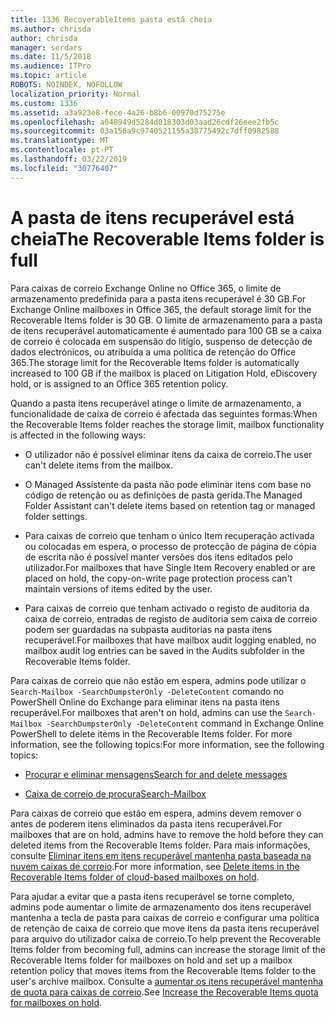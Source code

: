 ```yaml
---
title: 1336 RecoverableItems pasta está cheia
ms.author: chrisda
author: chrisda
manager: serdars
ms.date: 11/5/2018
ms.audience: ITPro
ms.topic: article
ROBOTS: NOINDEX, NOFOLLOW
localization_priority: Normal
ms.custom: 1336
ms.assetid: a3a923e8-fece-4a26-b8b6-00970d75275e
ms.openlocfilehash: a048949d5284d018303d03aad26cdf26eee2fb5c
ms.sourcegitcommit: 03a156a9c9740521155a30775492c7dff0982588
ms.translationtype: MT
ms.contentlocale: pt-PT
ms.lasthandoff: 03/22/2019
ms.locfileid: "30776407"
---
```

# <a name="the-recoverable-items-folder-is-full"></a><span data-ttu-id="f0a04-102">A pasta de itens recuperável está cheia</span><span class="sxs-lookup"><span data-stu-id="f0a04-102">The Recoverable Items folder is full</span></span>

<span data-ttu-id="f0a04-103">Para caixas de correio Exchange Online no Office 365, o limite de armazenamento predefinida para a pasta itens recuperável é 30 GB.</span><span class="sxs-lookup"><span data-stu-id="f0a04-103">For Exchange Online mailboxes in Office 365, the default storage limit for the Recoverable Items folder is 30 GB.</span></span> <span data-ttu-id="f0a04-104">O limite de armazenamento para a pasta de itens recuperável automaticamente é aumentado para 100 GB se a caixa de correio é colocada em suspensão do litígio, suspenso de detecção de dados electrónicos, ou atribuída a uma política de retenção do Office 365.</span><span class="sxs-lookup"><span data-stu-id="f0a04-104">The storage limit for the Recoverable Items folder is automatically increased to 100 GB if the mailbox is placed on Litigation Hold, eDiscovery hold, or is assigned to an Office 365 retention policy.</span></span>
  
<span data-ttu-id="f0a04-105">Quando a pasta itens recuperável atinge o limite de armazenamento, a funcionalidade de caixa de correio é afectada das seguintes formas:</span><span class="sxs-lookup"><span data-stu-id="f0a04-105">When the Recoverable Items folder reaches the storage limit, mailbox functionality is affected in the following ways:</span></span>
  
- <span data-ttu-id="f0a04-106">O utilizador não é possível eliminar itens da caixa de correio.</span><span class="sxs-lookup"><span data-stu-id="f0a04-106">The user can't delete items from the mailbox.</span></span>
    
- <span data-ttu-id="f0a04-107">O Managed Assistente da pasta não pode eliminar itens com base no código de retenção ou as definições de pasta gerida.</span><span class="sxs-lookup"><span data-stu-id="f0a04-107">The Managed Folder Assistant can't delete items based on retention tag or managed folder settings.</span></span>
    
- <span data-ttu-id="f0a04-108">Para caixas de correio que tenham o único Item recuperação activada ou colocadas em espera, o processo de protecção de página de cópia de escrita não é possível manter versões dos itens editados pelo utilizador.</span><span class="sxs-lookup"><span data-stu-id="f0a04-108">For mailboxes that have Single Item Recovery enabled or are placed on hold, the copy-on-write page protection process can't maintain versions of items edited by the user.</span></span>
    
- <span data-ttu-id="f0a04-109">Para caixas de correio que tenham activado o registo de auditoria da caixa de correio, entradas de registo de auditoria sem caixa de correio podem ser guardadas na subpasta auditorias na pasta itens recuperável.</span><span class="sxs-lookup"><span data-stu-id="f0a04-109">For mailboxes that have mailbox audit logging enabled, no mailbox audit log entries can be saved in the Audits subfolder in the Recoverable Items folder.</span></span>
    
<span data-ttu-id="f0a04-110">Para caixas de correio que não estão em espera, admins pode utilizar o `Search-Mailbox -SearchDumpsterOnly -DeleteContent` comando no PowerShell Online do Exchange para eliminar itens na pasta itens recuperável.</span><span class="sxs-lookup"><span data-stu-id="f0a04-110">For mailboxes that aren't on hold, admins can use the  `Search-Mailbox -SearchDumpsterOnly -DeleteContent` command in Exchange Online PowerShell to delete items in the Recoverable Items folder.</span></span> <span data-ttu-id="f0a04-111">For more information, see the following topics:</span><span class="sxs-lookup"><span data-stu-id="f0a04-111">For more information, see the following topics:</span></span> 
  
- [<span data-ttu-id="f0a04-112">Procurar e eliminar mensagens</span><span class="sxs-lookup"><span data-stu-id="f0a04-112">Search for and delete messages</span></span>](https://docs.microsoft.com/office365/securitycompliance/search-for-and-delete-messagesadmin-help)
    
- [<span data-ttu-id="f0a04-113">Caixa de correio de procura</span><span class="sxs-lookup"><span data-stu-id="f0a04-113">Search-Mailbox</span></span>](https://docs.microsoft.com/powershell/module/exchange/mailboxes/Search-Mailbox)
    
<span data-ttu-id="f0a04-114">Para caixas de correio que estão em espera, admins devem remover o antes de poderem itens eliminados da pasta itens recuperável.</span><span class="sxs-lookup"><span data-stu-id="f0a04-114">For mailboxes that are on hold, admins have to remove the hold before they can deleted items from the Recoverable Items folder.</span></span> <span data-ttu-id="f0a04-115">Para mais informações, consulte [Eliminar itens em itens recuperável mantenha pasta baseada na nuvem caixas de correio](https://docs.microsoft.com/office365/securitycompliance/delete-items-in-the-recoverable-items-folder-of-mailboxes-on-hold).</span><span class="sxs-lookup"><span data-stu-id="f0a04-115">For more information, see [Delete items in the Recoverable Items folder of cloud-based mailboxes on hold](https://docs.microsoft.com/office365/securitycompliance/delete-items-in-the-recoverable-items-folder-of-mailboxes-on-hold).</span></span>
  
<span data-ttu-id="f0a04-116">Para ajudar a evitar que a pasta itens recuperável se torne completo, admins pode aumentar o limite de armazenamento dos itens recuperável mantenha a tecla de pasta para caixas de correio e configurar uma política de retenção de caixa de correio que move itens da pasta itens recuperável para arquivo do utilizador caixa de correio.</span><span class="sxs-lookup"><span data-stu-id="f0a04-116">To help prevent the Recoverable Items folder from becoming full, admins can increase the storage limit of the Recoverable Items folder for mailboxes on hold and set up a mailbox retention policy that moves items from the Recoverable Items folder to the user's archive mailbox.</span></span> <span data-ttu-id="f0a04-117">Consulte a [aumentar os itens recuperável mantenha de quota para caixas de correio](https://docs.microsoft.com/office365/securitycompliance/increase-the-recoverable-quota-for-mailboxes-on-hold).</span><span class="sxs-lookup"><span data-stu-id="f0a04-117">See [Increase the Recoverable Items quota for mailboxes on hold](https://docs.microsoft.com/office365/securitycompliance/increase-the-recoverable-quota-for-mailboxes-on-hold).</span></span>
  

